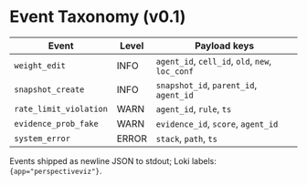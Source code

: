 <!-- phase:1 --><!-- draft -->
# Event Taxonomy (v0.1)

| Event | Level | Payload keys |
|-------|-------|--------------|
| `weight_edit` | INFO | `agent_id`, `cell_id`, `old`, `new`, `loc_conf` |
| `snapshot_create` | INFO | `snapshot_id`, `parent_id`, `agent_id` |
| `rate_limit_violation` | WARN | `agent_id`, `rule`, `ts` |
| `evidence_prob_fake` | WARN | `evidence_id`, `score`, `agent_id` |
| `system_error` | ERROR | `stack`, `path`, `ts` |

Events shipped as newline JSON to stdout; Loki labels: `{app="perspectiveviz"}`.
